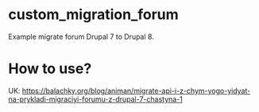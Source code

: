 # custom_migration_forum
Example migrate forum Drupal 7 to Drupal 8.

# How to use?
UK: https://balachky.org/blog/animan/migrate-api-i-z-chym-yogo-yidyat-na-prykladi-migraciyi-forumu-z-drupal-7-chastyna-1
